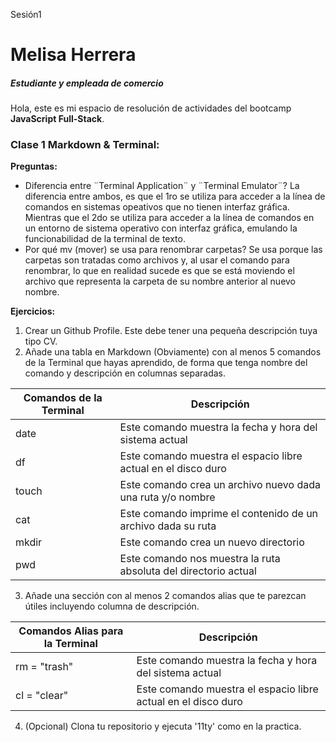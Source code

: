 Sesión1
# Melisa Herrera
##### Estudiante y empleada de comercio
Hola, este es mi espacio de resolución de actividades del bootcamp **JavaScript Full-Stack**.

### Clase 1 Markdown & Terminal:

**Preguntas:**
- Diferencia entre ¨Terminal Application¨ y ¨Terminal Emulator¨?
La diferencia entre ambos, es que el 1ro se utiliza para acceder a la línea de comandos en sistemas opeativos que no tienen interfaz gráfica. Mientras que el 2do se utiliza para acceder a la línea de comandos en un entorno de sistema operativo con interfaz gráfica, emulando la funcionabilidad de la terminal de texto.
- Por qué mv (mover) se usa para renombrar carpetas?
Se usa porque las carpetas son tratadas como archivos y, al usar el comando para renombrar, lo que en realidad sucede es que se está moviendo el archivo que representa la carpeta de su nombre anterior al nuevo nombre.

**Ejercicios:**
1. Crear un Github Profile. Este debe tener una pequeña descripción tuya tipo CV.
3. Añade una tabla en Markdown (Obviamente) con al menos 5 comandos de la Terminal que hayas aprendido, de forma que tenga nombre del comando y descripción en columnas separadas.

| Comandos de la Terminal | Descripción |
| ------ | ------ |
| date | Este comando muestra la fecha y hora del sistema actual |
| df | Este comando muestra el espacio libre actual en el disco duro |
| touch | Este comando crea un archivo nuevo dada una ruta y/o nombre |
| cat | Este comando imprime el contenido de un archivo dada su ruta |
| mkdir | Este comando crea un nuevo directorio |
| pwd | Este comando nos muestra la ruta absoluta del directorio actual |

3. Añade una sección con al menos 2 comandos alias que te parezcan útiles incluyendo columna de descripción.

| Comandos Alias para la Terminal | Descripción |
| ------ | ------ |
| rm = "trash" | Este comando muestra la fecha y hora del sistema actual |
| cl = "clear" | Este comando muestra el espacio libre actual en el disco duro |

4. (Opcional) Clona tu repositorio y ejecuta '11ty' como en la practica.

   
